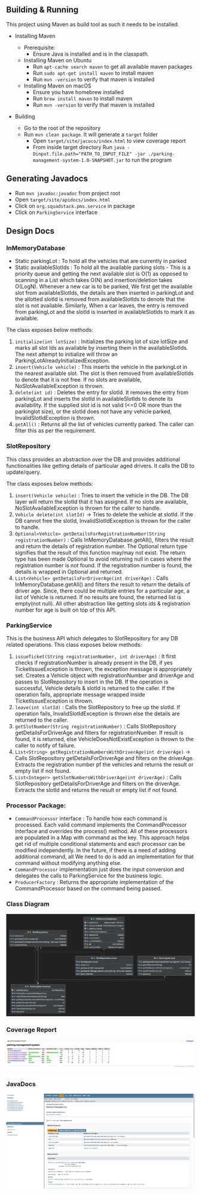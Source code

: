 ## Building & Running

This project using Maven as build tool as such it needs to be installed.

* Installing Maven
    * Prerequisite:
        * Ensure Java is installed and is in the classpath.
    * Installing Maven on Ubuntu
        * Run `apt-cache search maven` to get all available maven packages
        * Run `sudo apt-get install maven` to install maven
        * Run `mvn -version` to verify that maven is installed
    * Installing Maven on macOS
        * Ensure you have homebrew installed
        * Run `brew install maven` to install maven
        * Run `mvn -version` to verify that maven is installed

* Building
    * Go to the root of the repository
    * Run `mvn clean package`. It will generate a `target` folder
        * Open `target/site/jacoco/index.html` to view coverage report
        * From inside target directory
          Run `java -Dinput.file.path="PATH_TO_INPUT_FILE" -jar ./parking-management-system-1.0-SNAPSHOT.jar` to run the
          program

## Generating Javadocs
* Run `mvn javadoc:javadoc` from project root
* Open `target/site/apidocs/index.html`
* Click on `org.squadstack.pms.service` in package
* Click on `ParkingService` interface

## Design Docs

### InMemoryDatabase
* Static parkingLot : To hold all the vehicles that are currently in parked 
* Static availableSlotIds : To hold all the available parking slots - This is a priority queue and getting the next available slot is O(1) as opposed to scanning in a List which takes O(N) and insertion/deletion takes O(LogN). Whenever a new car is to be parked, We first get the available slot from availableSlotIds, the details are then inserted in parkingLot and the allotted slotId is removed from availableSlotIds to denote that the slot is not available. Similarly, When a car leaves, the entry is removed from parkingLot and the slotId is inserted in availableSlotIds to mark it as available.

The class exposes below methods:

1. `initialize(int lotSize)` : Initializes the parking lot of size lotSize and marks all slot Ids as available by inserting them in the availableSlotIds. The next attempt to initialize will throw an ParkingLotAlreadyInitializedException.
2. `insert(Vehicle vehicle)` : This inserts the vehicle in the parkingLot in the nearest available slot. The slot is then removed from availableSlotIds to denote that it is not free. If no slots are available, NoSlotAvailableException is thrown.
3. `delete(int id)` : Deletes the entry for slotId. It removes the entry from parkingLot and inserts the slotId in availableSlotIds to denote its availability. If the supplied slot id is not valid (<=0 OR more than the parkinglot size), or the slotId does not have any vehicle parked, InvalidSlotIdException is thrown.
4. `getAll()` : Returns all the list of vehicles currently parked. The caller can filter this as per the requirement.

### SlotRepository
This class provides an abstraction over the DB and provides additional functionalities like getting details of particular aged drivers. It calls the DB to update/query.

The class exposes below methods:

1. `insert(Vehicle vehicle)` : Tries to insert the vehicle in the DB. The DB layer will return the slotId that it has assigned. If no slots are available, NoSlotAvailableException is thrown for the caller to handle.
2. `Vehicle delete(int slotId)` -> Tries to delete the vehicle at slotId. If the DB cannot free the slotId, InvalidSlotIdException is thrown for the caller to handle.
3. `Optional<Vehicle> getDetailsForRegistrationNumber(String registrationNumber)` : Calls InMemoryDatabase.getAll(), filters the result and return the details of registration number. The Optional return type signifies that the result of this function may/may not exist. The return type has been made Optional to avoid returning null in cases where the registration number is not found. If the registration number is found, the details is wrapped in Optional and returned.
4. `List<Vehicle> getDetailsForDriverAge(int driverAge)`  : Calls InMemoryDatabase.getAll() and filters the result to return the details of driver age. Since, there could be multiple entries for a particular age, a list of Vehicle is returned. If no results are found, the returned list is empty(not null). All other abstraction like getting slots ids & registration number for age is built on top of this API.

### ParkingService

This is the business API which delegates to SlotRepository for any DB related operations.
This class exposes below methods:

1. `issueTicket(String registrationNumber, int driverAge)` : It first checks if registrationNumber is already present in the DB, if yes TicketIssueException is thrown, the exception message is appropriately set. Creates a Vehicle object with registrationNumber and driverAge and passes to SlotRepository to insert in the DB. If the operation is successful, Vehicle details & slotId is returned to the caller. If the operation fails, appropriate message wrapped inside TicketIssueException is thrown.
2. `leave(int slotId)` : Calls the SlotRepository to free up the slotId. If operation fails, InvalidSlotIdException is thrown else the details are returned to the caller.
3. `getSlotNumber(String registrationNumber)` : Calls SlotRepository getDetailsForDriverAge and filters for registrationNumber. If result is found, it is returned, else VehicleDoesNotExistException is thrown to the caller to notify of failure.
4. `List<String> getRegistrationNumbersWithDriverAge(int driverAge)` -> Calls SlotRepository getDetailsForDriverAge and filters on the driverAge. Extracts the registration number pf the vehicles and returns the result or empty list if not found.
5. `List<Integer> getSlotNumbersWithDriverAge(int driverAge)` : Calls SlotRepository getDetailsForDriverAge and filters on the driverAge. Extracts the slotId and returns the result or empty list if not found.

### Processor Package:

* `CommandProcessor` interface : To handle how each command is processed. Each valid command implements the CommandProcessor interface and overrides the process() method. All of these processors are populated in a Map with command as the key. This approach helps get rid of multiple conditional statements and each processor can be modified independently. In the future, if there is a need of adding additional command, all We need to do is add an implementation for that command without modifying anything else.
* `CommandProcessor` implementation just does the input conversion and delegates the calls to ParkingService for the business logic.
* `ProducerFactory` : Returns the appropriate implementation of the CommandProcessor based on the command being passed.

### Class Diagram
![Class Diagram](https://github.com/UDAYADAV/parking-management-system/blob/master/docs/ParkingServiceClassDiagram.png)

### Coverage Report
![Coverage Report](https://github.com/UDAYADAV/parking-management-system/blob/master/docs/coverageReport.png)

### JavaDocs
![Java Docs](https://github.com/UDAYADAV/parking-management-system/blob/master/docs/javaDocs.png)
